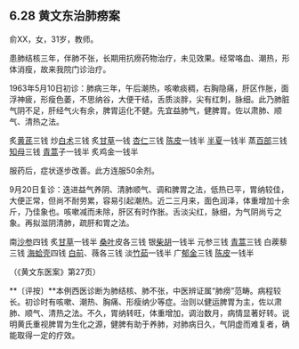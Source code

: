 ## 6.28 黄文东治肺痨案

俞XX，女，31岁，教师。

患肺结核三年，伴肺不张，长期用抗痨药物治疗，未见效果。经常咯血、潮热，形体消瘦，故来我院门诊治疗。

1963年5月10日初诊：肺病三年，午后潮热，咳嗽痰稠，右胸隐痛，肝区作胀，面浮神疲，形瘦色萎，不思纳谷，大便干结，舌质淡胖，尖有红刺，脉细。此乃肺脏气阴不足，肝经气火有余，脾胃运化不健。先宜益肺气，健脾胃。佐以肃肺、顺气、清热之法。

炙[黄芪](https://www.gmzyjc.com/read/bc/bc17-0.1.4.0.0.md)三钱 炒[白术](https://www.gmzyjc.com/read/bc/bc17-0.1.5.0.0.md)三钱 炙[甘草](https://www.gmzyjc.com/read/bc/bc17-0.1.8.0.0.md)一钱 [杏仁](https://www.gmzyjc.com/read/bc/bc16-0.3.1.0.0.md)三钱 [陈皮](https://www.gmzyjc.com/read/bc/bc11-0.0.1.0.0.md)一钱半 [半夏](https://www.gmzyjc.com/read/bc/bc16-0.1.1.0.0.md)一钱半 蒸[百部](https://www.gmzyjc.com/read/bc/bc16-0.3.5.0.0.md)三钱 [知母](https://www.gmzyjc.com/read/bc/bc03-0.1.2.0.0.md)三钱 [青蒿](https://www.gmzyjc.com/read/bc/bc03-0.5.1.0.0.md)子一钱半 炙鸡金一钱半

服药后，症状逐步改善。此方连服50余剂。

9月20日复诊：迭进益气养阴、清肺顺气、调和脾胃之法，低热已平，胃纳较佳，大便正常，但尚不耐劳累，容易引起潮热。近二三月来，面色润泽，体重增加十余斤，乃佳象也。咳嗽减而未除，肝区有时作胀。舌淡尖红，脉细，为气阴尚亏之象。再拟滋阴清肺，疏肝和胃之法。

南[沙参](https://www.gmzyjc.com/read/bc/bc17-0.4.1.0.0.md)四钱 炙[甘草](https://www.gmzyjc.com/read/bc/bc17-0.1.8.0.0.md)一钱半 [桑叶](https://www.gmzyjc.com/read/bc/bc01-1.2.3.0.0.md)皮各三钱 银[柴胡](https://www.gmzyjc.com/read/bc/bc01-1.2.9.0.0.md)一钱半 元参三钱 [青蒿](https://www.gmzyjc.com/read/bc/bc03-0.5.1.0.0.md)三钱 白蒺藜三钱 [海蛤壳](https://www.gmzyjc.com/read/bc/bc16-0.2.11.0.0.md)四钱 [白前](https://www.gmzyjc.com/read/bc/bc16-0.1.6.0.0.md)、薇各三钱 淡[竹茹](https://www.gmzyjc.com/read/bc/bc16-0.2.5.0.0.md)一钱半 广[郁金](https://www.gmzyjc.com/read/bc/bc12-0.0.3.0.0.md)三钱 [陈皮](https://www.gmzyjc.com/read/bc/bc11-0.0.1.0.0.md)一钱半

（《黄文东医案》第27页）

**〔评按〕**本例西医诊断为肺结核、肺不张，中医辨证属“肺痨”范畴。病程较长。初诊时有咳嗽、潮热、胸痛、形瘦纳少等症。治则以健运脾胃为主，佐以肃肺、顺气、清热之法。不久，胃纳转旺，体重增加，调治数月，病情显著好转。说明黄氏重视脾胃为生化之源，健脾有助于养肺，对肺病日久，气阴虚而难复者，确能取得一定的疗效。
